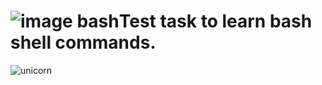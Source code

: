 # ![image bash](https://www.pngwing.com/ru/free-png-xiqgd)Test task to learn **bash** shell commands.
![unicorn](https://img.freepik.com/premium-vector/unicorn-with-rainbow-vector-illustration_116089-438.jpg?w=740)
